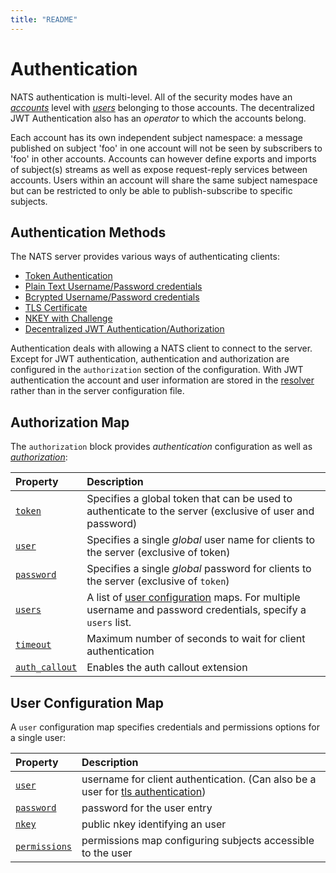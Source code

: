 ```yaml
---
title: "README"
---
```

# Authentication

NATS authentication is multi-level. All of the security modes have an [_accounts_](../../../../running-a-nats-service/configuration/securing_nats/auth_intro) level with [_users_](./#user-configuration-map) belonging to those accounts. The decentralized JWT Authentication also has an _operator_ to which the accounts belong.

Each account has its own independent subject namespace: a message published on subject 'foo' in one account will not be seen by subscribers to 'foo' in other accounts. Accounts can however define exports and imports of subject(s) streams as well as expose request-reply services between accounts. Users within an account will share the same subject namespace but can be restricted to only be able to publish-subscribe to specific subjects.

## Authentication Methods

The NATS server provides various ways of authenticating clients:

- [Token Authentication](tokens)
- [Plain Text Username/Password credentials](username_password.md#plain-text-passwords)
- [Bcrypted Username/Password credentials](username_password.md#bcrypted-passwords)
- [TLS Certificate](tls_mutual_auth)
- [NKEY with Challenge](nkey_auth)
- [Decentralized JWT Authentication/Authorization](../jwt/)

Authentication deals with allowing a NATS client to connect to the server. Except for JWT authentication, authentication and authorization are configured in the `authorization` section of the configuration. With JWT authentication the account and user information are stored in the [resolver](../jwt/resolver) rather than in the server configuration file.

## Authorization Map

The `authorization` block provides _authentication_ configuration as well as [_authorization_](../authorization):

| Property                                       | Description                                                                                                                           |
| :--------------------------------------------- | :------------------------------------------------------------------------------------------------------------------------------------ |
| [`token`](tokens)                           | Specifies a global token that can be used to authenticate to the server \(exclusive of user and password\)                            |
| [`user`](username_password.md#single-user)     | Specifies a single _global_ user name for clients to the server \(exclusive of token\)                                                |
| [`password`](username_password)             | Specifies a single _global_ password for clients to the server \(exclusive of `token`\)                                               |
| [`users`](username_password.md#multiple-users) | A list of [user configuration](#user-configuration-map) maps. For multiple username and password credentials, specify a `users` list. |
| [`timeout`](auth_timeout)                   | Maximum number of seconds to wait for client authentication                                                                           |
| [`auth_callout`](../auth_callout)           | Enables the auth callout extension                                                                                                    |

## User Configuration Map

A `user` configuration map specifies credentials and permissions options for a single user:

| Property                             | Description                                                                                                                                   |
| :----------------------------------- | :-------------------------------------------------------------------------------------------------------------------------------------------- |
| [`user`](username_password)       | username for client authentication. \(Can also be a user for [tls authentication](tls_mutual_auth.md#mapping-client-certificates-to-a-user)\) |
| [`password`](username_password)   | password for the user entry                                                                                                                   |
| [`nkey`](nkey_auth)               | public nkey identifying an user                                                                                                               |
| [`permissions`](../authorization) | permissions map configuring subjects accessible to the user                                                                                   |
